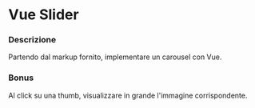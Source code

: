 # Vue Slider

### Descrizione
Partendo dal markup fornito, implementare un carousel con Vue.

### Bonus
Al click su una thumb, visualizzare in grande l'immagine corrispondente.